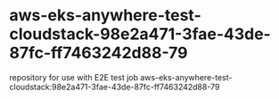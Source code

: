 # aws-eks-anywhere-test-cloudstack-98e2a471-3fae-43de-87fc-ff7463242d88-79
repository for use with E2E test job aws-eks-anywhere-test-cloudstack:98e2a471-3fae-43de-87fc-ff7463242d88-79
